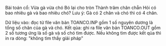 Bài toán cổ: Vừa gà vừa chó Bó lại cho tròn Thành trăm chân chẵn Hỏi có bao nhiêu gà và bao nhiêu chó? Lưu ý: Gà có 2 chân và chó thì có 4 chân.

Dữ liệu vào: đọc từ file văn bản TOANCO.INP gồm 1 số nguyên dương là tổng số chân của gà và chó. Kết qủa: ghi ra file văn bản TOANCO.OUT gồm 2 số tương ứng là số gà và số chó tìm được. Nếu không tìm được kết qủa thì in ra dòng: "không tìm thấy giải pháp"